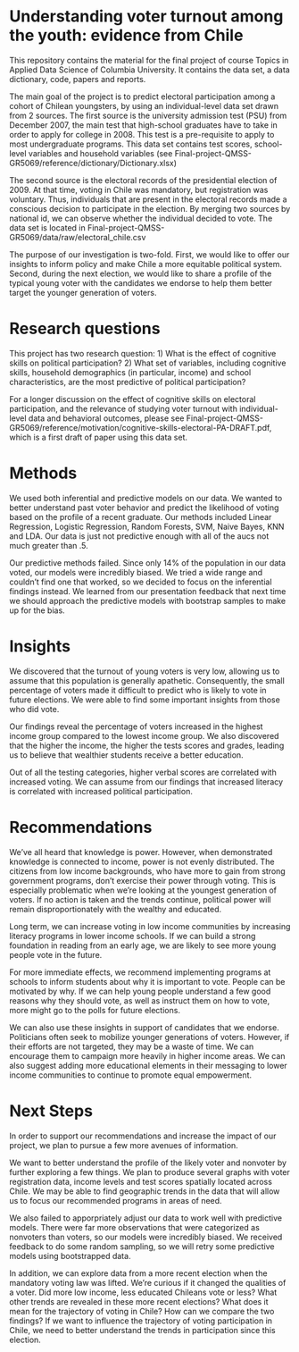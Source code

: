 
# Understanding voter turnout among the youth: evidence from Chile

This repository contains the material for the final project of course Topics in Applied Data Science of Columbia University. It contains the data set, a data dictionary, code, papers and reports. 

The main goal of the project is to predict electoral participation among a cohort of Chilean youngsters, by using an individual-level data set drawn from 2 sources. The first source is the university admission test (PSU) from December 2007, the main test that high-school graduates have to take in order to apply for college in 2008. This test is a pre-requisite to apply to most undergraduate programs. This data set contains test scores, school-level variables and household variables (see Final-project-QMSS-GR5069/reference/dictionary/Dictionary.xlsx) 

The second source is the electoral records of the presidential election of 2009. At that time, voting in Chile was mandatory, but registration was voluntary. Thus, individuals that are present in the electoral records made a conscious decision to participate in the election. By merging two sources by national id, we can observe whether the individual decided to vote. The data set is located in Final-project-QMSS-GR5069/data/raw/electoral_chile.csv

The purpose of our investigation is two-fold. First, we would like to offer our insights to inform policy and make Chile a more equitable political system. Second, during the next election, we would like to share a profile of the typical young voter with the candidates we endorse to help them better target the younger generation of voters.

# Research questions

This project has two research question: 1) What is the effect of cognitive skills on political participation? 2) What set of variables, including cognitive skills, household demographics (in particular, income) and school characteristics, are the most predictive of political participation?

For a longer discussion on the effect of cognitive skills on electoral participation, and the relevance of studying voter turnout with individual-level data and behavioral outcomes, please see Final-project-QMSS-GR5069/reference/motivation/cognitive-skills-electoral-PA-DRAFT.pdf, which is a first draft of paper using this data set. 

# Methods

We used both inferential and predictive models on our data. We wanted to better understand past voter behavior and predict the likelihood of voting based on the profile of a recent graduate. Our methods included Linear Regression, Logistic Regression, Random Forests, SVM, Naive Bayes, KNN and LDA. Our data is just not predictive enough with all of the aucs not much greater than .5.

Our predictive methods failed. Since only 14% of the population in our data voted, our models were incredibly biased. We tried a wide range and couldn’t find one that worked, so we decided to focus on the inferential findings instead. We learned from our presentation feedback that next time we should approach the predictive models with bootstrap samples to make up for the bias.

# Insights
We discovered that the turnout of young voters is very low, allowing us to assume that this population is generally apathetic. Consequently, the small percentage of voters made it difficult to predict who is likely to vote in future elections. We were able to find some important insights from those who did vote. 

Our findings reveal the percentage of voters increased in the highest income group compared to the lowest income group. We also discovered that the higher the income, the higher the tests scores and grades, leading us to believe that wealthier students receive a better education. 

Out of all the testing categories, higher verbal scores are correlated with increased voting. We can assume from our findings that increased literacy is correlated with increased political participation. 

# Recommendations 

We’ve all heard that knowledge is power. However, when demonstrated knowledge is connected to income, power is not evenly distributed. The citizens from low income backgrounds, who have more to gain from strong government programs, don’t exercise their power through voting. This is especially problematic when we’re looking at the youngest generation of voters. If no action is taken and the trends continue, political power will remain disproportionately with the wealthy and educated.

Long term, we can increase voting in low income communities by increasing literacy programs in lower income schools. If we can build a strong foundation in reading from an early age, we are likely to see more young people vote in the future. 

For more immediate effects, we recommend implementing programs at schools to inform students about why it is important to vote. People can be motivated by why. If we can help young people understand a few good reasons why they should vote, as well as instruct them on how to vote, more might go to the polls for future elections. 

We can also use these insights in support of candidates that we endorse. Politicians often seek to mobilize younger generations of voters. However, if their efforts are not targeted, they may be a waste of time. We can encourage them to campaign more heavily in higher income areas. We can also suggest adding more educational elements in their messaging to lower income communities to continue to promote equal empowerment.

# Next Steps

In order to support our recommendations and increase the impact of our project, we plan to pursue a few more avenues of information. 

We want to better understand the profile of the likely voter and nonvoter by further exploring a few things. We plan to produce several graphs with voter registration data, income levels and test scores spatially located across Chile. We may be able to find geographic trends in the data that will allow us to focus our recommended programs in areas of need. 

We also failed to apporpriately adjust our data to work well with predictive models. There were far more observations that were categorized as nonvoters than voters, so our models were incredibly biased. We received feedback to do some random sampling, so we will retry some predictive models using bootstrapped data. 

In addition, we can explore data from a more recent election when the mandatory voting law was lifted. We’re curious if it changed the qualities of a voter. Did more low income, less educated Chileans vote or less? What other trends are revealed in these more recent elections? What does it mean for the trajectory of voting in Chile? How can we compare the two findings? If we want to influence the trajectory of voting participation in Chile, we need to better understand the trends in participation since this election.  







